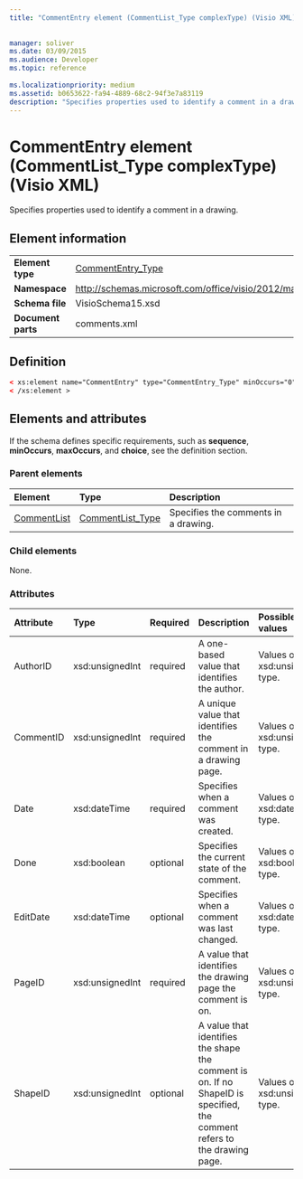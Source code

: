 ```yaml
---
title: "CommentEntry element (CommentList_Type complexType) (Visio XML)"
 
 
manager: soliver
ms.date: 03/09/2015
ms.audience: Developer
ms.topic: reference
 
ms.localizationpriority: medium
ms.assetid: b0653622-fa94-4889-68c2-94f3e7a83119
description: "Specifies properties used to identify a comment in a drawing."
---
```


# CommentEntry element (CommentList_Type complexType) (Visio XML)

Specifies properties used to identify a comment in a drawing.
  
## Element information

|||
|:-----|:-----|
|**Element type** <br/> |[CommentEntry_Type](commententry_type-complextypevisio-xml.md) <br/> |
|**Namespace** <br/> |http://schemas.microsoft.com/office/visio/2012/main  <br/> |
|**Schema file** <br/> |VisioSchema15.xsd  <br/> |
|**Document parts** <br/> |comments.xml  <br/> |
   
## Definition

```XML
< xs:element name="CommentEntry" type="CommentEntry_Type" minOccurs="0" maxOccurs="unbounded" >
< /xs:element >
```

## Elements and attributes

If the schema defines specific requirements, such as **sequence**, **minOccurs**, **maxOccurs**, and **choice**, see the definition section. 
  
### Parent elements

|**Element**|**Type**|**Description**|
|:-----|:-----|:-----|
|[CommentList](commentlist-element-comments_type-complextypevisio-xml.md) <br/> |[CommentList_Type](commentlist_type-complextypevisio-xml.md) <br/> |Specifies the comments in a drawing.  <br/> |
   
### Child elements

None.
  
### Attributes

|**Attribute**|**Type**|**Required**|**Description**|**Possible values**|
|:-----|:-----|:-----|:-----|:-----|
|AuthorID  <br/> |xsd:unsignedInt  <br/> |required  <br/> |A one-based value that identifies the author.  <br/> |Values of the xsd:unsignedInt type.  <br/> |
|CommentID  <br/> |xsd:unsignedInt  <br/> |required  <br/> |A unique value that identifies the comment in a drawing page.  <br/> |Values of the xsd:unsignedInt type.  <br/> |
|Date  <br/> |xsd:dateTime  <br/> |required  <br/> |Specifies when a comment was created.  <br/> |Values of the xsd:dateTime type.  <br/> |
|Done  <br/> |xsd:boolean  <br/> |optional  <br/> |Specifies the current state of the comment.  <br/> |Values of the xsd:boolean type.  <br/> |
|EditDate  <br/> |xsd:dateTime  <br/> |optional  <br/> |Specifies when a comment was last changed.  <br/> |Values of the xsd:dateTime type.  <br/> |
|PageID  <br/> |xsd:unsignedInt  <br/> |required  <br/> |A value that identifies the drawing page the comment is on.  <br/> |Values of the xsd:unsignedInt type.  <br/> |
|ShapeID  <br/> |xsd:unsignedInt  <br/> |optional  <br/> |A value that identifies the shape the comment is on. If no ShapeID is specified, the comment refers to the drawing page.  <br/> |Values of the xsd:unsignedInt type.  <br/> |
   

